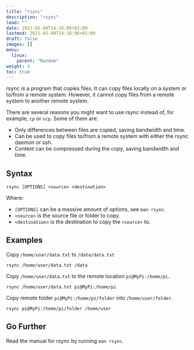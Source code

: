 ```yaml
---
title: "rsync"
description: "rsync"
lead: ""
date: 2021-05-08T14:18:06+02:00
lastmod: 2021-05-08T14:18:06+02:00
draft: false
images: []
menu: 
  linux:
    parent: "Random"
weight: 4
toc: true
---
```


rsync is a program that copies files. It can copy files locally on a system or to/from a remote system. However, it cannot copy files from a remote system to another remote system.

There are several reasons you might want to use rsync instead of, for example, `cp` or `scp`. Some of them are:

- Only differences between files are copied, saving bandwidth and time.
- Can be used to copy files to/from a remote system with either the rsync daemon or ssh.
- Content can be compressed during the copy, saving bandwidth and time.

## Syntax

```
rsync [OPTIONS] <source> <destination>
```

Where:

- `[OPTIONS]` can be a massive amount of options, see `man rsync`.
- `<source>` is the source file or folder to copy.
- `<destination>` is the destination to copy the `<source>` to.

## Examples

Copy `/home/user/data.txt` to `/data/data.txt`

```
rsync /home/user/data.txt /data
```

Copy `/home/user/data.txt` to the remote location `pi@MyPi:/home/pi`.

```
rsync /home/user/data.txt pi@MyPi:/home/pi
```

Copy remote folder `pi@MyPi:/home/pi/folder` into `/home/user/folder`.

```
rsync pi@MyPi:/home/pi/folder /home/user
```

## Go Further

Read the manual for rsync by running `man rsync`.